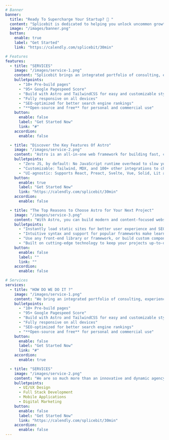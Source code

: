 ```yaml
---
# Banner
banner:
  title: "Ready To Supercharge Your Startup? 🚀 "
  content: "Splicebit is dedicated to helping you unlock uncommon growth—growth that is anchored in purpose, is transformative and sustainable over time. We partner with you to manage disruption, bringing the rigor and expertise required to uncover and realize transformative opportunities with A.I."
  image: "/images/banner.png"
  button:
    enable: true
    label: "Get Started"
    link: "https://calendly.com/splicebit/30min"

# Features
features:
  - title: "SERVICES"
    image: "/images/service-1.png"
    content: "Splicebit brings an integrated portfolio of consulting, experience and creative expertise to every client engagement."
    bulletpoints:
      - "10+ Pre-build pages"
      - "95+ Google Pagespeed Score"
      - "Build with Astro and TailwindCSS for easy and customizable styling"
      - "Fully responsive on all devices"
      - "SEO-optimized for better search engine rankings"
      - "**Open-source and free** for personal and commercial use"
    button:
      enable: false
      label: "Get Started Now"
      link: "#"
    accordion:
      enable: false

  - title: "Discover the Key Features Of Astro"
    image: "/images/service-2.png"
    content: "Astro is an all-in-one web framework for building fast, content-focused websites. It offers a range of exciting features for developers and website creators. Some of the key features are:"
    bulletpoints:
      - "Zero JS, by default: No JavaScript runtime overhead to slow you down."
      - "Customizable: Tailwind, MDX, and 100+ other integrations to choose from."
      - "UI-agnostic: Supports React, Preact, Svelte, Vue, Solid, Lit and more."
    button:
      enable: true
      label: "Get Started Now"
      link: "https://calendly.com/splicebit/30min"
    accordion:
      enable: false

  - title: "The Top Reasons to Choose Astro for Your Next Project"
    image: "/images/service-3.png"
    content: "With Astro, you can build modern and content-focused websites without sacrificing performance or ease of use."
    bulletpoints:
      - "Instantly load static sites for better user experience and SEO."
      - "Intuitive syntax and support for popular frameworks make learning and using Astro a breeze."
      - "Use any front-end library or framework, or build custom components, for any project size."
      - "Built on cutting-edge technology to keep your projects up-to-date with the latest web standards."
    button:
      enable: false
      label: ""
      link: ""
    accordion:
      enable: false

# Services
services:
  - title: "HOW DO WE DO IT ?"
    image: "/images/service-1.png"
    content: "We bring an integrated portfolio of consulting, experience and creative expertise to every client engagement."
    bulletpoints:
      - "10+ Pre-build pages"
      - "95+ Google Pagespeed Score"
      - "Build with Astro and TailwindCSS for easy and customizable styling"
      - "Fully responsive on all devices"
      - "SEO-optimized for better search engine rankings"
      - "**Open-source and free** for personal and commercial use"
    button:
      enable: false
      label: "Get Started Now"
      link: "#"
    accordion:
      enable: true

  - title: "SERVICES"
    image: "/images/service-2.png"
    content: "We are so much more than an innovative and dynamic agency - we are an extension to your team."
    bulletpoints:
      - UI/UX Design
      - Full Stack Development
      - Mobile Applications
      - Digital Marketing
    button:
      enable: false
      label: "Get Started Now"
      link: "https://calendly.com/splicebit/30min"
    accordion:
      enable: false
---
```

